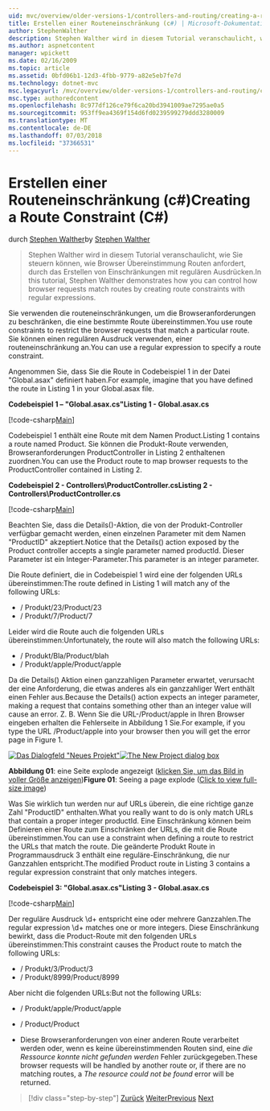 ```yaml
---
uid: mvc/overview/older-versions-1/controllers-and-routing/creating-a-route-constraint-cs
title: Erstellen einer Routeneinschränkung (c#) | Microsoft-Dokumentation
author: StephenWalther
description: Stephen Walther wird in diesem Tutorial veranschaulicht, wie Sie steuern können, wie Browser Übereinstimmung Routen anfordert, durch das Erstellen von Einschränkungen mit regulären Ausdrücken.
ms.author: aspnetcontent
manager: wpickett
ms.date: 02/16/2009
ms.topic: article
ms.assetid: 0bfd06b1-12d3-4fbb-9779-a82e5eb7fe7d
ms.technology: dotnet-mvc
msc.legacyurl: /mvc/overview/older-versions-1/controllers-and-routing/creating-a-route-constraint-cs
msc.type: authoredcontent
ms.openlocfilehash: 8c977df126ce79f6ca20bd3941009ae7295ae0a5
ms.sourcegitcommit: 953ff9ea4369f154d6fd0239599279ddd3280009
ms.translationtype: MT
ms.contentlocale: de-DE
ms.lasthandoff: 07/03/2018
ms.locfileid: "37366531"
---
```

<a name="creating-a-route-constraint-c"></a><span data-ttu-id="64eee-103">Erstellen einer Routeneinschränkung (c#)</span><span class="sxs-lookup"><span data-stu-id="64eee-103">Creating a Route Constraint (C#)</span></span>
====================
<span data-ttu-id="64eee-104">durch [Stephen Walther](https://github.com/StephenWalther)</span><span class="sxs-lookup"><span data-stu-id="64eee-104">by [Stephen Walther](https://github.com/StephenWalther)</span></span>

> <span data-ttu-id="64eee-105">Stephen Walther wird in diesem Tutorial veranschaulicht, wie Sie steuern können, wie Browser Übereinstimmung Routen anfordert, durch das Erstellen von Einschränkungen mit regulären Ausdrücken.</span><span class="sxs-lookup"><span data-stu-id="64eee-105">In this tutorial, Stephen Walther demonstrates how you can control how browser requests match routes by creating route constraints with regular expressions.</span></span>


<span data-ttu-id="64eee-106">Sie verwenden die routeneinschränkungen, um die Browseranforderungen zu beschränken, die eine bestimmte Route übereinstimmen.</span><span class="sxs-lookup"><span data-stu-id="64eee-106">You use route constraints to restrict the browser requests that match a particular route.</span></span> <span data-ttu-id="64eee-107">Sie können einen regulären Ausdruck verwenden, einer routeneinschränkung an.</span><span class="sxs-lookup"><span data-stu-id="64eee-107">You can use a regular expression to specify a route constraint.</span></span>

<span data-ttu-id="64eee-108">Angenommen Sie, dass Sie die Route in Codebeispiel 1 in der Datei "Global.asax" definiert haben.</span><span class="sxs-lookup"><span data-stu-id="64eee-108">For example, imagine that you have defined the route in Listing 1 in your Global.asax file.</span></span>

<span data-ttu-id="64eee-109">**Codebeispiel 1 – "Global.asax.cs"**</span><span class="sxs-lookup"><span data-stu-id="64eee-109">**Listing 1 - Global.asax.cs**</span></span>

[!code-csharp[Main](creating-a-route-constraint-cs/samples/sample1.cs)]

<span data-ttu-id="64eee-110">Codebeispiel 1 enthält eine Route mit dem Namen Product.</span><span class="sxs-lookup"><span data-stu-id="64eee-110">Listing 1 contains a route named Product.</span></span> <span data-ttu-id="64eee-111">Sie können die Produkt-Route verwenden, Browseranforderungen ProductController in Listing 2 enthaltenen zuordnen.</span><span class="sxs-lookup"><span data-stu-id="64eee-111">You can use the Product route to map browser requests to the ProductController contained in Listing 2.</span></span>

<span data-ttu-id="64eee-112">**Codebeispiel 2 - Controllers\ProductController.cs**</span><span class="sxs-lookup"><span data-stu-id="64eee-112">**Listing 2 - Controllers\ProductController.cs**</span></span>

[!code-csharp[Main](creating-a-route-constraint-cs/samples/sample2.cs)]

<span data-ttu-id="64eee-113">Beachten Sie, dass die Details()-Aktion, die von der Produkt-Controller verfügbar gemacht werden, einen einzelnen Parameter mit dem Namen "ProductID" akzeptiert.</span><span class="sxs-lookup"><span data-stu-id="64eee-113">Notice that the Details() action exposed by the Product controller accepts a single parameter named productId.</span></span> <span data-ttu-id="64eee-114">Dieser Parameter ist ein Integer-Parameter.</span><span class="sxs-lookup"><span data-stu-id="64eee-114">This parameter is an integer parameter.</span></span>

<span data-ttu-id="64eee-115">Die Route definiert, die in Codebeispiel 1 wird eine der folgenden URLs übereinstimmen:</span><span class="sxs-lookup"><span data-stu-id="64eee-115">The route defined in Listing 1 will match any of the following URLs:</span></span>

- <span data-ttu-id="64eee-116">/ Produkt/23</span><span class="sxs-lookup"><span data-stu-id="64eee-116">/Product/23</span></span>
- <span data-ttu-id="64eee-117">/ Produkt/7</span><span class="sxs-lookup"><span data-stu-id="64eee-117">/Product/7</span></span>

<span data-ttu-id="64eee-118">Leider wird die Route auch die folgenden URLs übereinstimmen:</span><span class="sxs-lookup"><span data-stu-id="64eee-118">Unfortunately, the route will also match the following URLs:</span></span>

- <span data-ttu-id="64eee-119">/ Produkt/Bla</span><span class="sxs-lookup"><span data-stu-id="64eee-119">/Product/blah</span></span>
- <span data-ttu-id="64eee-120">/ Produkt/apple</span><span class="sxs-lookup"><span data-stu-id="64eee-120">/Product/apple</span></span>

<span data-ttu-id="64eee-121">Da die Details() Aktion einen ganzzahligen Parameter erwartet, verursacht der eine Anforderung, die etwas anderes als ein ganzzahliger Wert enthält einen Fehler aus.</span><span class="sxs-lookup"><span data-stu-id="64eee-121">Because the Details() action expects an integer parameter, making a request that contains something other than an integer value will cause an error.</span></span> <span data-ttu-id="64eee-122">Z. B. Wenn Sie die URL-/Product/apple in Ihren Browser eingeben erhalten die Fehlerseite in Abbildung 1 Sie.</span><span class="sxs-lookup"><span data-stu-id="64eee-122">For example, if you type the URL /Product/apple into your browser then you will get the error page in Figure 1.</span></span>


<span data-ttu-id="64eee-123">[![Das Dialogfeld "Neues Projekt"](creating-a-route-constraint-cs/_static/image1.jpg)](creating-a-route-constraint-cs/_static/image1.png)</span><span class="sxs-lookup"><span data-stu-id="64eee-123">[![The New Project dialog box](creating-a-route-constraint-cs/_static/image1.jpg)](creating-a-route-constraint-cs/_static/image1.png)</span></span>

<span data-ttu-id="64eee-124">**Abbildung 01**: eine Seite explode angezeigt ([klicken Sie, um das Bild in voller Größe anzeigen](creating-a-route-constraint-cs/_static/image2.png))</span><span class="sxs-lookup"><span data-stu-id="64eee-124">**Figure 01**: Seeing a page explode ([Click to view full-size image](creating-a-route-constraint-cs/_static/image2.png))</span></span>


<span data-ttu-id="64eee-125">Was Sie wirklich tun werden nur auf URLs überein, die eine richtige ganze Zahl "ProductID" enthalten.</span><span class="sxs-lookup"><span data-stu-id="64eee-125">What you really want to do is only match URLs that contain a proper integer productId.</span></span> <span data-ttu-id="64eee-126">Eine Einschränkung können beim Definieren einer Route zum Einschränken der URLs, die mit die Route übereinstimmen.</span><span class="sxs-lookup"><span data-stu-id="64eee-126">You can use a constraint when defining a route to restrict the URLs that match the route.</span></span> <span data-ttu-id="64eee-127">Die geänderte Produkt Route in Programmausdruck 3 enthält eine reguläre-Einschränkung, die nur Ganzzahlen entspricht.</span><span class="sxs-lookup"><span data-stu-id="64eee-127">The modified Product route in Listing 3 contains a regular expression constraint that only matches integers.</span></span>

<span data-ttu-id="64eee-128">**Codebeispiel 3: "Global.asax.cs"**</span><span class="sxs-lookup"><span data-stu-id="64eee-128">**Listing 3 - Global.asax.cs**</span></span>

[!code-csharp[Main](creating-a-route-constraint-cs/samples/sample3.cs)]

<span data-ttu-id="64eee-129">Der reguläre Ausdruck \d+ entspricht eine oder mehrere Ganzzahlen.</span><span class="sxs-lookup"><span data-stu-id="64eee-129">The regular expression \d+ matches one or more integers.</span></span> <span data-ttu-id="64eee-130">Diese Einschränkung bewirkt, dass die Product-Route mit den folgenden URLs übereinstimmen:</span><span class="sxs-lookup"><span data-stu-id="64eee-130">This constraint causes the Product route to match the following URLs:</span></span>

- <span data-ttu-id="64eee-131">/ Produkt/3</span><span class="sxs-lookup"><span data-stu-id="64eee-131">/Product/3</span></span>
- <span data-ttu-id="64eee-132">/ Produkt/8999</span><span class="sxs-lookup"><span data-stu-id="64eee-132">/Product/8999</span></span>

<span data-ttu-id="64eee-133">Aber nicht die folgenden URLs:</span><span class="sxs-lookup"><span data-stu-id="64eee-133">But not the following URLs:</span></span>

- <span data-ttu-id="64eee-134">/ Produkt/apple</span><span class="sxs-lookup"><span data-stu-id="64eee-134">/Product/apple</span></span>
- <span data-ttu-id="64eee-135">/ Product</span><span class="sxs-lookup"><span data-stu-id="64eee-135">/Product</span></span>

- <span data-ttu-id="64eee-136">Diese Browseranforderungen von einer anderen Route verarbeitet werden oder, wenn es keine übereinstimmenden Routen sind, eine *die Ressource konnte nicht gefunden werden* Fehler zurückgegeben.</span><span class="sxs-lookup"><span data-stu-id="64eee-136">These browser requests will be handled by another route or, if there are no matching routes, a *The resource could not be found* error will be returned.</span></span>

> [!div class="step-by-step"]
> <span data-ttu-id="64eee-137">[Zurück](creating-custom-routes-cs.md)
> [Weiter](creating-a-custom-route-constraint-cs.md)</span><span class="sxs-lookup"><span data-stu-id="64eee-137">[Previous](creating-custom-routes-cs.md)
[Next](creating-a-custom-route-constraint-cs.md)</span></span>
